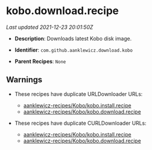 # kobo.download.recipe

_Last updated 2021-12-23 20:01:50Z_

- **Description**: Downloads latest Kobo disk image.

- **Identifier**: `com.github.aanklewicz.download.kobo`

- **Parent Recipes**: `None`


## Warnings

- These recipes have duplicate URLDownloader URLs:
    - [aanklewicz-recipes/Kobo/kobo.install.recipe](/autopkg-dupe-tracker/aanklewicz-recipes/Kobo/kobo.install.recipe)
    - [aanklewicz-recipes/Kobo/kobo.download.recipe](/autopkg-dupe-tracker/aanklewicz-recipes/Kobo/kobo.download.recipe)

- These recipes have duplicate CURLDownloader URLs:
    - [aanklewicz-recipes/Kobo/kobo.install.recipe](/autopkg-dupe-tracker/aanklewicz-recipes/Kobo/kobo.install.recipe)
    - [aanklewicz-recipes/Kobo/kobo.download.recipe](/autopkg-dupe-tracker/aanklewicz-recipes/Kobo/kobo.download.recipe)